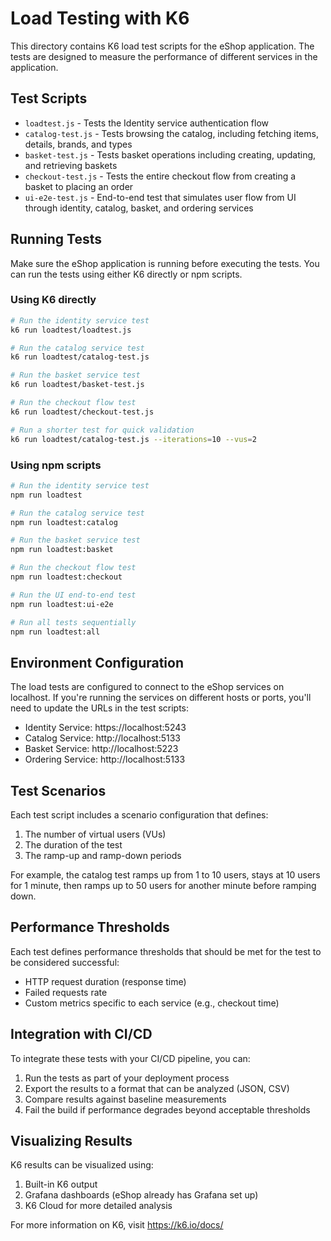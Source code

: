 # Load Testing with K6

This directory contains K6 load test scripts for the eShop application. The tests are designed to measure the performance of different services in the application.

## Test Scripts

- `loadtest.js` - Tests the Identity service authentication flow
- `catalog-test.js` - Tests browsing the catalog, including fetching items, details, brands, and types
- `basket-test.js` - Tests basket operations including creating, updating, and retrieving baskets
- `checkout-test.js` - Tests the entire checkout flow from creating a basket to placing an order
- `ui-e2e-test.js` - End-to-end test that simulates user flow from UI through identity, catalog, basket, and ordering services

## Running Tests

Make sure the eShop application is running before executing the tests. You can run the tests using either K6 directly or npm scripts.

### Using K6 directly

```bash
# Run the identity service test
k6 run loadtest/loadtest.js

# Run the catalog service test
k6 run loadtest/catalog-test.js

# Run the basket service test
k6 run loadtest/basket-test.js

# Run the checkout flow test
k6 run loadtest/checkout-test.js

# Run a shorter test for quick validation
k6 run loadtest/catalog-test.js --iterations=10 --vus=2
```

### Using npm scripts

```bash
# Run the identity service test
npm run loadtest

# Run the catalog service test
npm run loadtest:catalog

# Run the basket service test
npm run loadtest:basket

# Run the checkout flow test
npm run loadtest:checkout

# Run the UI end-to-end test
npm run loadtest:ui-e2e

# Run all tests sequentially
npm run loadtest:all
```

## Environment Configuration

The load tests are configured to connect to the eShop services on localhost. If you're running the services on different hosts or ports, you'll need to update the URLs in the test scripts:

- Identity Service: https://localhost:5243
- Catalog Service: http://localhost:5133
- Basket Service: http://localhost:5223
- Ordering Service: http://localhost:5133

## Test Scenarios

Each test script includes a scenario configuration that defines:

1. The number of virtual users (VUs)
2. The duration of the test
3. The ramp-up and ramp-down periods

For example, the catalog test ramps up from 1 to 10 users, stays at 10 users for 1 minute, then ramps up to 50 users for another minute before ramping down.

## Performance Thresholds

Each test defines performance thresholds that should be met for the test to be considered successful:

- HTTP request duration (response time)
- Failed requests rate
- Custom metrics specific to each service (e.g., checkout time)

## Integration with CI/CD

To integrate these tests with your CI/CD pipeline, you can:

1. Run the tests as part of your deployment process
2. Export the results to a format that can be analyzed (JSON, CSV)
3. Compare results against baseline measurements
4. Fail the build if performance degrades beyond acceptable thresholds

## Visualizing Results

K6 results can be visualized using:

1. Built-in K6 output
2. Grafana dashboards (eShop already has Grafana set up)
3. K6 Cloud for more detailed analysis

For more information on K6, visit https://k6.io/docs/
